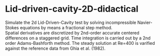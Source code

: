 # Lid-driven-cavity-2D-didactical
Simulate the 2d Lid-Driven-Cavity test by solving incompressible Navier-Stokes equations by means a fractional step method.  
Spatial derivatives are discretized by 2nd-order accurate centered differences on a staggered grid. Time integration is carried out by a 2nd order Adams-Bashforth method. The steady solution at Re=400 is varified against the reference data from Ghia et al. (1982).
